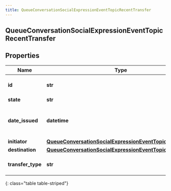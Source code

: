 ```yaml
---
title: QueueConversationSocialExpressionEventTopicRecentTransfer
---
```

## QueueConversationSocialExpressionEventTopicRecentTransfer

## Properties

|Name | Type | Description | Notes|
|------------ | ------------- | ------------- | -------------|
| **id** | **str** | The id of the command. | [optional] |
| **state** | **str** |  | [optional] |
| **date_issued** | **datetime** | The date/time that this command was issued. | [optional] |
| **initiator** | [**QueueConversationSocialExpressionEventTopicInitiator**](QueueConversationSocialExpressionEventTopicInitiator.html) |  | [optional] |
| **destination** | [**QueueConversationSocialExpressionEventTopicDestination**](QueueConversationSocialExpressionEventTopicDestination.html) |  | [optional] |
| **transfer_type** | **str** | The type of transfer to perform. | [optional] |
{: class="table table-striped"}


